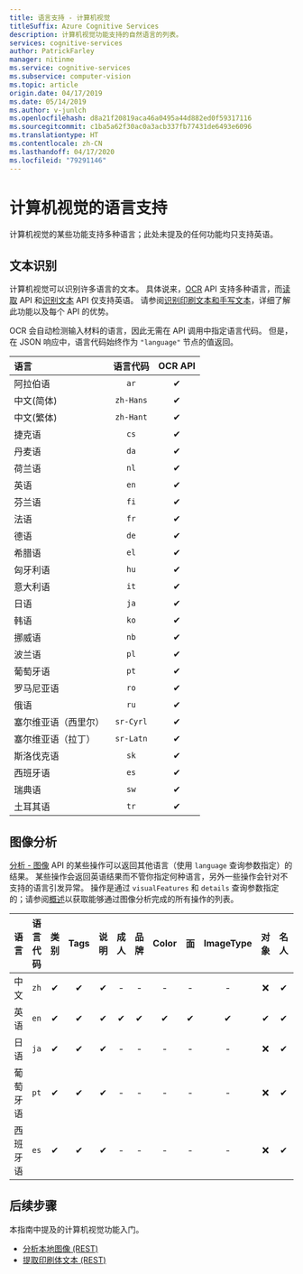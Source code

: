 ```yaml
---
title: 语言支持 - 计算机视觉
titleSuffix: Azure Cognitive Services
description: 计算机视觉功能支持的自然语言的列表。
services: cognitive-services
author: PatrickFarley
manager: nitinme
ms.service: cognitive-services
ms.subservice: computer-vision
ms.topic: article
origin.date: 04/17/2019
ms.date: 05/14/2019
ms.author: v-junlch
ms.openlocfilehash: d8a21f20819aca46a0495a44d882ed0f59317116
ms.sourcegitcommit: c1ba5a62f30ac0a3acb337fb77431de6493e6096
ms.translationtype: HT
ms.contentlocale: zh-CN
ms.lasthandoff: 04/17/2020
ms.locfileid: "79291146"
---
```

# <a name="language-support-for-computer-vision"></a>计算机视觉的语言支持

计算机视觉的某些功能支持多种语言；此处未提及的任何功能均只支持英语。

## <a name="text-recognition"></a>文本识别

计算机视觉可以识别许多语言的文本。 具体说来，[OCR](https://dev.cognitive.azure.cn/docs/services/5adf991815e1060e6355ad44/operations/56f91f2e778daf14a499e1fc) API 支持多种语言，而[读取](https://dev.cognitive.azure.cn/docs/services/5adf991815e1060e6355ad44/operations/2afb498089f74080d7ef85eb) API 和[识别文本](https://dev.cognitive.azure.cn/docs/services/5adf991815e1060e6355ad44/operations/587f2c6a154055056008f200) API 仅支持英语。 请参阅[识别印刷文本和手写文本](concept-recognizing-text.md)，详细了解此功能以及每个 API 的优势。

OCR 会自动检测输入材料的语言，因此无需在 API 调用中指定语言代码。 但是，在 JSON 响应中，语言代码始终作为 `"language"` 节点的值返回。

|语言| 语言代码 | OCR API |
|:-----|:----:|:-----:|
|阿拉伯语 | `ar`|✔ |
|中文(简体) | `zh-Hans`|✔ |
|中文(繁体) | `zh-Hant`|✔ |
|捷克语 | `cs` |✔ |
|丹麦语 | `da` |✔ |
|荷兰语 | `nl` |✔ |
|英语 | `en` |✔ |
|芬兰语 | `fi` |✔ |
|法语 | `fr` |✔ |
|德语 | `de` |✔ |
|希腊语 | `el` |✔ |
|匈牙利语 | `hu` |✔ |
|意大利语 | `it` |✔ |
|日语 | `ja` |✔ |
|韩语 | `ko` |✔ |
|挪威语 | `nb` |✔ |
|波兰语 | `pl` |✔ |
|葡萄牙语 | `pt` |✔ |
|罗马尼亚语 | `ro` |✔ |
|俄语 | `ru` |✔ |
|塞尔维亚语（西里尔） | `sr-Cyrl` |✔ |
|塞尔维亚语（拉丁） | `sr-Latn` |✔ |
|斯洛伐克语 | `sk` |✔ |
|西班牙语 | `es` |✔ |
|瑞典语 | `sw` |✔ |
|土耳其语 | `tr` |✔ |

## <a name="image-analysis"></a>图像分析

[分析 - 图像](https://dev.cognitive.azure.cn/docs/services/5adf991815e1060e6355ad44/operations/56f91f2e778daf14a499e1fa) API 的某些操作可以返回其他语言（使用 `language` 查询参数指定）的结果。 某些操作会返回英语结果而不管你指定何种语言，另外一些操作会针对不支持的语言引发异常。 操作是通过 `visualFeatures` 和 `details` 查询参数指定的；请参阅[概述](home.md)以获取能够通过图像分析完成的所有操作的列表。

|语言 | 语言代码 | 类别 | Tags | 说明 | 成人 | 品牌 | Color | 面 | ImageType | 对象 | 名人 | 特征点 |
|:---|:---:|:----:|:---:|:---:|:---:|:---:|:---:|:---:|:---:|:---:|:---:|:---:|
|中文 | `zh`    | ✔ | ✔| ✔|-|-|-|-|-|❌|✔|✔|
|英语 | `en`   | ✔ | ✔| ✔|✔|✔|✔|✔|✔|✔|✔|✔|
|日语 | `ja`   | ✔ | ✔| ✔|-|-|-|-|-|❌|✔|✔|
|葡萄牙语 | `pt` | ✔ | ✔| ✔|-|-|-|-|-|❌|✔|✔|
|西班牙语 | `es`    | ✔ | ✔| ✔|-|-|-|-|-|❌|✔|✔|

## <a name="next-steps"></a>后续步骤

本指南中提及的计算机视觉功能入门。

* [分析本地图像 (REST)](./quickstarts/csharp-analyze.md)
* [提取印刷体文本 (REST)](./quickstarts/csharp-print-text.md)

